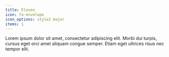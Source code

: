 ```yaml
---
title: Eleven
icon: fa-envelope
icon_options: style2 major
items: 1
---
```


Lorem ipsum dolor sit amet, consectetur adipiscing elit. Morbi dui turpis, cursus eget orci amet aliquam congue semper. Etiam eget ultrices risus nec tempor elit.